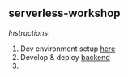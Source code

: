 ## serverless-workshop

*Instructions*:

1. Dev environment setup [here](https://github.com/sejalvaidya/serverless-workshop/blob/master/setup.md)
2. Develop & deploy [backend](https://github.com/sejalvaidya/serverless-workshop/blob/master/workshop2/backend/README.md)
3. 
